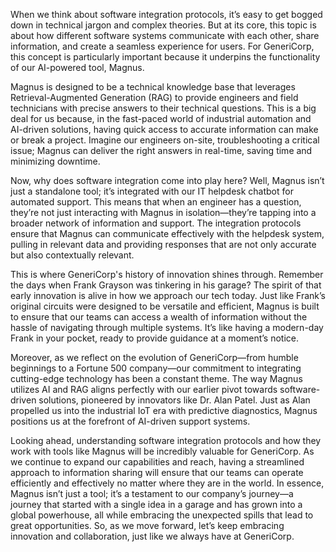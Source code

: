 When we think about software integration protocols, it’s easy to get bogged down in technical jargon and complex theories. But at its core, this topic is about how different software systems communicate with each other, share information, and create a seamless experience for users. For GeneriCorp, this concept is particularly important because it underpins the functionality of our AI-powered tool, Magnus.

Magnus is designed to be a technical knowledge base that leverages Retrieval-Augmented Generation (RAG) to provide engineers and field technicians with precise answers to their technical questions. This is a big deal for us because, in the fast-paced world of industrial automation and AI-driven solutions, having quick access to accurate information can make or break a project. Imagine our engineers on-site, troubleshooting a critical issue; Magnus can deliver the right answers in real-time, saving time and minimizing downtime.

Now, why does software integration come into play here? Well, Magnus isn’t just a standalone tool; it’s integrated with our IT helpdesk chatbot for automated support. This means that when an engineer has a question, they’re not just interacting with Magnus in isolation—they’re tapping into a broader network of information and support. The integration protocols ensure that Magnus can communicate effectively with the helpdesk system, pulling in relevant data and providing responses that are not only accurate but also contextually relevant.

This is where GeneriCorp's history of innovation shines through. Remember the days when Frank Grayson was tinkering in his garage? The spirit of that early innovation is alive in how we approach our tech today. Just like Frank’s original circuits were designed to be versatile and efficient, Magnus is built to ensure that our teams can access a wealth of information without the hassle of navigating through multiple systems. It’s like having a modern-day Frank in your pocket, ready to provide guidance at a moment’s notice.

Moreover, as we reflect on the evolution of GeneriCorp—from humble beginnings to a Fortune 500 company—our commitment to integrating cutting-edge technology has been a constant theme. The way Magnus utilizes AI and RAG aligns perfectly with our earlier pivot towards software-driven solutions, pioneered by innovators like Dr. Alan Patel. Just as Alan propelled us into the industrial IoT era with predictive diagnostics, Magnus positions us at the forefront of AI-driven support systems.

Looking ahead, understanding software integration protocols and how they work with tools like Magnus will be incredibly valuable for GeneriCorp. As we continue to expand our capabilities and reach, having a streamlined approach to information sharing will ensure that our teams can operate efficiently and effectively no matter where they are in the world. In essence, Magnus isn’t just a tool; it’s a testament to our company’s journey—a journey that started with a single idea in a garage and has grown into a global powerhouse, all while embracing the unexpected spills that lead to great opportunities. So, as we move forward, let’s keep embracing innovation and collaboration, just like we always have at GeneriCorp.